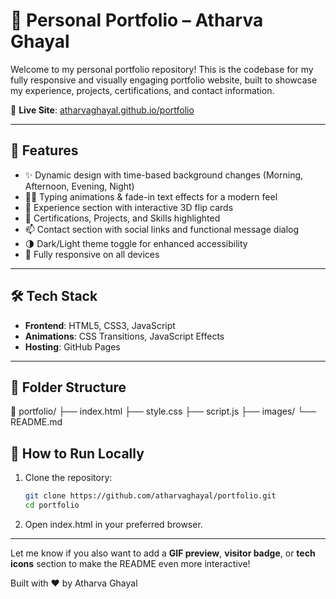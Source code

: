 # 💼 Personal Portfolio – Atharva Ghayal

Welcome to my personal portfolio repository! This is the codebase for my fully responsive and visually engaging portfolio website, built to showcase my experience, projects, certifications, and contact information.

🔗 **Live Site**: [atharvaghayal.github.io/portfolio](https://atharvaghayal.github.io/portfolio/)

---

## 📌 Features

- ✨ Dynamic design with time-based background changes (Morning, Afternoon, Evening, Night)
- 🧑‍💻 Typing animations & fade-in text effects for a modern feel
- 💼 Experience section with interactive 3D flip cards
- 📜 Certifications, Projects, and Skills highlighted
- 📫 Contact section with social links and functional message dialog
- 🌗 Dark/Light theme toggle for enhanced accessibility
- 📱 Fully responsive on all devices

---

## 🛠️ Tech Stack

- **Frontend**: HTML5, CSS3, JavaScript
- **Animations**: CSS Transitions, JavaScript Effects
- **Hosting**: GitHub Pages

---

## 📂 Folder Structure
📁 portfolio/
├── index.html
├── style.css
├── script.js
├── images/
└── README.md

## 🚀 How to Run Locally

1. Clone the repository:
   ```bash
   git clone https://github.com/atharvaghayal/portfolio.git
   cd portfolio

2. Open index.html in your preferred browser.


---

Let me know if you also want to add a **GIF preview**, **visitor badge**, or **tech icons** section to make the README even more interactive!

Built with ❤️ by Atharva Ghayal
